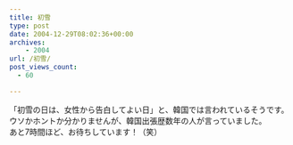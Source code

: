 ```yaml
---
title: 初雪
type: post
date: 2004-12-29T08:02:36+00:00
archives:
    - 2004
url: /初雪/
post_views_count:
  - 60

---
```

「初雪の日は、女性から告白してよい日」と、韓国では言われているそうです。  
ウソかホントか分かりませんが、韓国出張歴数年の人が言っていました。  
あと7時間ほど、お待ちしています！（笑）